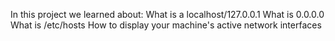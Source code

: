 In this project we learned about:
What is a localhost/127.0.0.1
What is 0.0.0.0
What is /etc/hosts
How to display your machine's active network interfaces